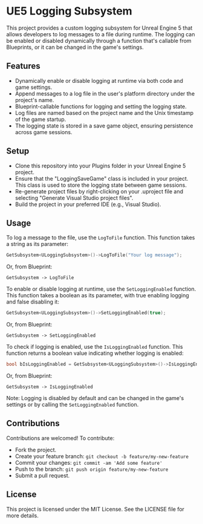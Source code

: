 # UE5 Logging Subsystem

This project provides a custom logging subsystem for Unreal Engine 5 that allows developers to log messages to a file during runtime. The logging can be enabled or disabled dynamically through a function that's callable from Blueprints, or it can be changed in the game's settings.

## Features
- Dynamically enable or disable logging at runtime via both code and game settings.
- Append messages to a log file in the user's platform directory under the project's name.
- Blueprint-callable functions for logging and setting the logging state.
- Log files are named based on the project name and the Unix timestamp of the game startup.
- The logging state is stored in a save game object, ensuring persistence across game sessions.

## Setup
- Clone this repository into your Plugins folder in your Unreal Engine 5 project.
- Ensure that the "LoggingSaveGame" class is included in your project. This class is used to store the logging state between game sessions.
- Re-generate project files by right-clicking on your .uproject file and selecting "Generate Visual Studio project files".
- Build the project in your preferred IDE (e.g., Visual Studio).

## Usage
To log a message to the file, use the `LogToFile` function. This function takes a string as its parameter:

```cpp
GetSubsystem<ULoggingSubsystem>()->LogToFile("Your log message");
```

Or, from Blueprint:

```
GetSubsystem -> LogToFile
```

To enable or disable logging at runtime, use the `SetLoggingEnabled` function. This function takes a boolean as its parameter, with true enabling logging and false disabling it:

```cpp
GetSubsystem<ULoggingSubsystem>()->SetLoggingEnabled(true);
```

Or, from Blueprint:

```
GetSubsystem -> SetLoggingEnabled
```

To check if logging is enabled, use the `IsLoggingEnabled` function. This function returns a boolean value indicating whether logging is enabled:

```cpp
bool bIsLoggingEnabled = GetSubsystem<ULoggingSubsystem>()->IsLoggingEnabled();
```

Or, from Blueprint:

```
GetSubsystem -> IsLoggingEnabled
```

Note: Logging is disabled by default and can be changed in the game's settings or by calling the `SetLoggingEnabled` function.

## Contributions
Contributions are welcomed! To contribute:

- Fork the project.
- Create your feature branch: `git checkout -b feature/my-new-feature`
- Commit your changes: `git commit -am 'Add some feature'`
- Push to the branch: `git push origin feature/my-new-feature`
- Submit a pull request.

## License
This project is licensed under the MIT License. See the LICENSE file for more details.
